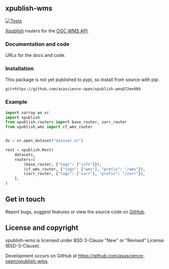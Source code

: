 ## xpublish-wms

[![Tests](https://github.com/asascience-open/xpublish-wms/actions/workflows/tests.yml/badge.svg)](https://github.com/asascience-open/xpublish-wms/actions/workflows/tests.yml)

[Xpublish](https://xpublish.readthedocs.io/en/latest/) routers for the [OGC WMS API](https://www.ogc.org/standards/wms).

### Documentation and code

URLs for the docs and code.

### Installation

This package is not yet published to pypi, so install from source with pip: 

```
git+https://github.com/asascience-open/xpublish-wms@72ee989
```

### Example

```python
import xarray as xr
import xpublish
from xpublish.routers import base_router, zarr_router
from xpublish_wms import cf_wms_router


ds = xr.open_dataset("dataset.nc")

rest = xpublish.Rest(
    datasets,
    routers=[
        (base_router, {"tags": ["info"]}),
        (cf_wms_router, {"tags": ["wms"], "prefix": "/wms"}),
        (zarr_router, {"tags": ["zarr"], "prefix": "/zarr"}),
    ],
)
```

## Get in touch

Report bugs, suggest features or view the source code on [GitHub](https://github.com/asascience-open/xpublish-wms/issues).


## License and copyright

xpublish-wms is licensed under BSD 3-Clause "New" or "Revised" License (BSD-3-Clause).

Development occurs on GitHub at <https://github.com/asascience-open/xpublish-wms>.
